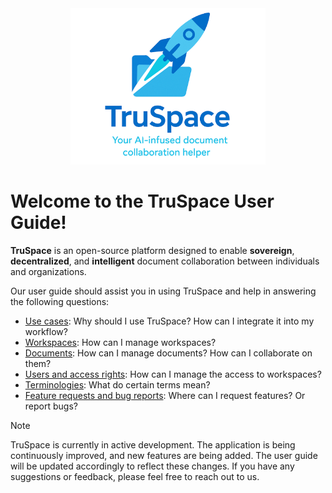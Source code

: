 <div align="center">
    <img src="TruSpaceLogo.svg" height=250>
</div>

# Welcome to the TruSpace User Guide!

**TruSpace** is an open-source platform designed to enable **sovereign**, **decentralized**, and **intelligent** document collaboration between individuals and organizations.

Our user guide should assist you in using TruSpace and help in answering the following questions:

- [Use cases](Use%20cases.md): Why should I use TruSpace? How can I integrate it into my workflow? <br>
- [Workspaces](Workspaces/How%20to%20use%20workspaces.md): How can I manage workspaces? <br>
- [Documents](Documents/About%20documents.md): How can I manage documents? How can I collaborate on them?<br>
- [Users and access rights](Users%20and%20access%20rights.md): How can I manage the access to workspaces? <br>
- [Terminologies](Terminologies.md): What do certain terms mean? <br>
- [Feature requests and bug reports](Feature%20requests%20and%20bug%20reports.md): Where can I request features? Or report bugs?

> [!NOTE]
> TruSpace is currently in active development. The application is being continuously improved, and new features are being added. The user guide will be updated accordingly to reflect these changes. If you have any suggestions or feedback, please feel free to reach out to us.